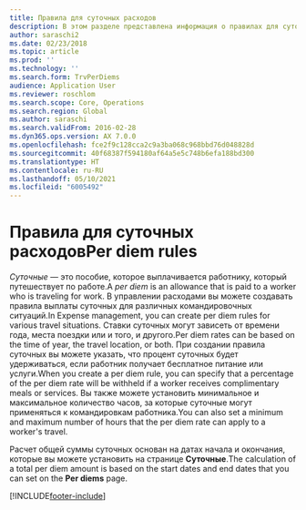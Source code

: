 ```yaml
---
title: Правила для суточных расходов
description: В этом разделе представлена информация о правилах для суточных.
author: saraschi2
ms.date: 02/23/2018
ms.topic: article
ms.prod: ''
ms.technology: ''
ms.search.form: TrvPerDiems
audience: Application User
ms.reviewer: roschlom
ms.search.scope: Core, Operations
ms.search.region: Global
ms.author: saraschi
ms.search.validFrom: 2016-02-28
ms.dyn365.ops.version: AX 7.0.0
ms.openlocfilehash: fce2f9c128cca2c9a3ba068c968bbd76d048828d
ms.sourcegitcommit: 40f68387f594180af64a5e5c748b6efa188bd300
ms.translationtype: HT
ms.contentlocale: ru-RU
ms.lasthandoff: 05/10/2021
ms.locfileid: "6005492"
---
```

# <a name="per-diem-rules"></a><span data-ttu-id="d156e-103">Правила для суточных расходов</span><span class="sxs-lookup"><span data-stu-id="d156e-103">Per diem rules</span></span>

<span data-ttu-id="d156e-104">*Суточные* — это пособие, которое выплачивается работнику, который путешествует по работе.</span><span class="sxs-lookup"><span data-stu-id="d156e-104">A *per diem* is an allowance that is paid to a worker who is traveling for work.</span></span> <span data-ttu-id="d156e-105">В управлении расходами вы можете создавать правила выплаты суточных для различных командировочных ситуаций.</span><span class="sxs-lookup"><span data-stu-id="d156e-105">In Expense management, you can create per diem rules for various travel situations.</span></span> <span data-ttu-id="d156e-106">Ставки суточных могут зависеть от времени года, места поездки или и того, и другого.</span><span class="sxs-lookup"><span data-stu-id="d156e-106">Per diem rates can be based on the time of year, the travel location, or both.</span></span> <span data-ttu-id="d156e-107">При создании правила суточных вы можете указать, что процент суточных будет удерживаться, если работник получает бесплатное питание или услуги.</span><span class="sxs-lookup"><span data-stu-id="d156e-107">When you create a per diem rule, you can specify that a percentage of the per diem rate will be withheld if a worker receives complimentary meals or services.</span></span> <span data-ttu-id="d156e-108">Вы также можете установить минимальное и максимальное количество часов, за которые суточные могут применяться к командировкам работника.</span><span class="sxs-lookup"><span data-stu-id="d156e-108">You can also set a minimum and maximum number of hours that the per diem rate can apply to a worker's travel.</span></span>

<span data-ttu-id="d156e-109">Расчет общей суммы суточных основан на датах начала и окончания, которые вы можете установить на странице **Суточные**.</span><span class="sxs-lookup"><span data-stu-id="d156e-109">The calculation of a total per diem amount is based on the start dates and end dates that you can set on the **Per diems** page.</span></span>


[!INCLUDE[footer-include](../includes/footer-banner.md)]
